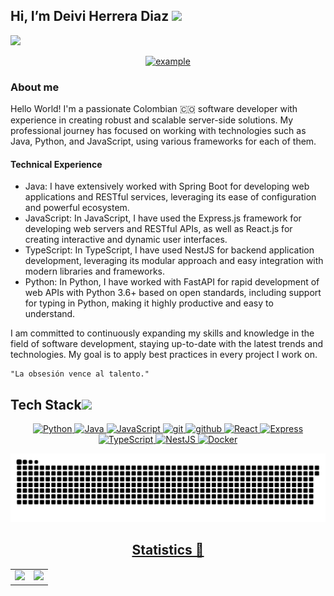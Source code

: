## Hi, I’m Deivi Herrera Diaz <img src = "https://raw.githubusercontent.com/MartinHeinz/MartinHeinz/master/wave.gif" width = 30px> 
<p>
  <a href="https://github.com/DeiviHerreraDiaz09"><img src="https://readme-typing-svg.herokuapp.com?&font=IBM+Plex+Sans&color=abcdef&size=20&lines=Welcome+to+my+GitHub+Profile!" /></a>
</p>

<p align ="center">
  
  <a href="mailto:herreradiazdeivistiven2004@gmail.com?subject=Feedback%20From%20Github&body=Hello," target="_blank">
    <img src="https://img.shields.io/badge/Gmail-D14836?style=for-the-badge&logo=gmail&logoColor=white" alt="example"/>
  </a>
  </p>

<h3>About me</h3>
Hello World! I'm a passionate Colombian 🇨🇴 software developer with experience in creating robust and scalable server-side solutions. My professional journey has focused on working with technologies such as Java, Python, and JavaScript, using various frameworks for each of them.

<h4>Technical Experience</h4>

- Java: I have extensively worked with Spring Boot for developing web applications and RESTful services, leveraging its ease of configuration and powerful ecosystem.
- JavaScript: In JavaScript, I have used the Express.js framework for developing web servers and RESTful APIs, as well as React.js for creating interactive and dynamic user interfaces.
- TypeScript: In TypeScript, I have used NestJS for backend application development, leveraging its modular approach and easy integration with modern libraries and frameworks.
- Python: In Python, I have worked with FastAPI for rapid development of web APIs with Python 3.6+ based on open standards, including support for typing in Python, making it highly productive and easy to understand.

I am committed to continuously expanding my skills and knowledge in the field of software development, staying up-to-date with the latest trends and technologies. My goal is to apply best practices in every project I work on.

```
"La obsesión vence al talento." 
```
</p>


## Tech Stack<img src = "https://media2.giphy.com/media/QssGEmpkyEOhBCb7e1/giphy.gif?cid=ecf05e47a0n3gi1bfqntqmob8g9aid1oyj2wr3ds3mg700bl&rid=giphy.gif" width = 32px> 

<p align="center">
  <a href="https://www.python.org" target="_blank">
    <img alt="Python" src="https://img.shields.io/badge/Python-3776AB?style=for-the-badge&logo=python&logoColor=white">
  </a>
  <a href="https://www.java.com" target="_blank">
    <img alt="Java" src="https://img.shields.io/badge/Java-007396?style=for-the-badge&logo=java&logoColor=white">
  </a>
  <a href="https://developer.mozilla.org/en-US/docs/Web/JavaScript" target="_blank">
    <img alt="JavaScript" src="https://img.shields.io/badge/JavaScript-F7DF1E?style=for-the-badge&logo=javascript&logoColor=black">
  </a>
  <a href="https://git-scm.com/" target="_blank">
    <img src="https://img.shields.io/badge/git-F05032.svg?style=for-the-badge&logo=git&logoColor=white"
      alt="git"/>
  </a>
  <a href="https://github.com/ELanza-48" target="_blank">
    <img src="https://img.shields.io/badge/github-181717.svg?style=for-the-badge&logo=github&logoColor=white" alt="github" />
  </a>
  </a>
  <a href="https://reactjs.org/">
    <img alt="React" src="https://img.shields.io/badge/React-61DAFB?style=for-the-badge&logo=react&logoColor=black">
  </a>
   <a href="https://expressjs.com/">
    <img alt="Express" src="https://img.shields.io/badge/Express-000000?style=for-the-badge&logo=express&logoColor=white">
  </a>
  <a href="https://www.typescriptlang.org/">
    <img alt="TypeScript" src="https://img.shields.io/badge/TypeScript-3178C6?style=for-the-badge&logo=typescript&logoColor=white">
  </a>
   <a href="https://nestjs.com/">
    <img alt="NestJS" src="https://img.shields.io/badge/NestJS-E0234E?style=for-the-badge&logo=nestjs&logoColor=white">
  </a>
  <a href="https://www.docker.com/">
    <img alt="Docker" src="https://img.shields.io/badge/Docker-2496ED?style=for-the-badge&logo=docker&logoColor=white">
 
 
![snake gif](https://github.com/TekyaygilFethi/TekyaygilFethi/blob/output/github-contribution-grid-snake.svg)
</p>

<h2 align="center"> Statistics 🚀</h2>
<table align="center">
  <tr>
    <td>
      <img src="https://github-readme-stats.vercel.app/api?username=DeiviHerreraDiaz09&show_icons=true&theme=tokyonight"/>
    </td>
    <td>
      <img src="https://github-readme-stats.vercel.app/api/top-langs/?username=DeiviHerreraDiaz09&theme=tokyonight&layout=compact"/>
    </td>
  </tr>
</table>
